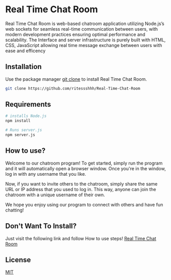 # Real Time Chat Room

Real Time Chat Room is web-based chatroom application utilizing Node.js’s web sockets for seamless real-time communication between users, with modern development practices ensuring optimal performance and scalability. The Interface and server infrastructure is purely built with HTML, CSS, JavaScript allowing real time message exchange between users with ease and efficency

## Installation

Use the package manager [git clone](https://git-scm.com/docs/git-clone) to install Real Time Chat Room.

```bash
git clone https://github.com/ritessshhh/Real-Time-Chat-Room
```

## Requirements

```bash
# installs Node.js
npm install 

# Runs server.js
npm server.js

```

## How to use?

Welcome to our chatroom program! To get started, simply run the program and it will automatically open a browser window. Once you're in the window, log in with any username that you like.

Now, if you want to invite others to the chatroom, simply share the same URL or IP address that you used to log in. This way, anyone can join the chatroom with a unique username of their own.

We hope you enjoy using our program to connect with others and have fun chatting!

## Don't Want To Install?

Just visit the following link and follow How to use steps!
[Real Time Chat Room](https://chatroom-km3u.onrender.com)

## License

[MIT](https://choosealicense.com/licenses/mit/)
